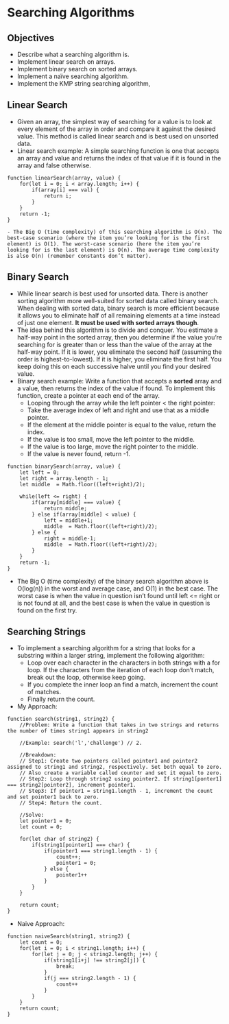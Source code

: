 # Searching Algorithms

## Objectives
- Describe what a searching algorithm is.
- Implement linear search on arrays.
- Implement binary search on sorted arrays.
- Implement a naïve searching algorithm.
- Implement the KMP string searching algorithm,
## Linear Search
- Given an array, the simplest way of searching for a value is to look at every element of the array in order and compare it against the desired value. This method is called linear search and is best used on unsorted data.
- Linear search example: A simple searching function is one that accepts an array and value and returns the index of that value if it is found in the array and false otherwise.
```
function linearSearch(array, value) {
    for(let i = 0; i < array.length; i++) {
        if(array[i] === val) {
            return i;
        }
    }
    return -1;
}
```
    - The Big O (time complexity) of this searching algorithm is O(n). The best-case scenario (where the item you’re looking for is the first element) is O(1). The worst-case scenario (here the item you’re looking for is the last element) is O(n). The average time complexity is also O(n) (remember constants don’t matter).
## Binary Search
- While linear search is best used for unsorted data. There is another sorting algorithm more well-suited for sorted data called binary search. When dealing with sorted data, binary search is more efficient because it allows you to eliminate half of all remaining elements at a time instead of just one element. **It must be used with sorted arrays though**.
- The idea behind this algorithm is to divide and conquer. You estimate a half-way point in the sorted array, then you determine if the value you’re searching for is greater than or less than the value of the array at the half-way point. If it is lower, you eliminate the second half (assuming the order is highest-to-lowest). If it is higher, you eliminate the first half. You keep doing this on each successive halve until you find your desired value.
- Binary search example: Write a function that accepts a **sorted** array and a value, then returns the index of the value if found. To implement this function, create a pointer at each end of the array.
    - Looping through the array while the left pointer < the right pointer:
    - Take the average index of left and right and use that as a middle pointer.
    - If the element at the middle pointer is equal to the value, return the index.
    - If the value is too small, move the left pointer to the middle.
    - If the value is too large, move the right pointer to the middle.
    - If the value is never found, return -1.
```
function binarySearch(array, value) {
    let left = 0;
    let right = array.length - 1;
    let middle  = Math.floor((left+right)/2);

    while(left <= right) {
        if(array[middle] === value) {
            return middle;
        } else if(array[middle] < value) {
            left = middle+1;
            middle  = Math.floor((left+right)/2);
        } else {
            right = middle-1;
            middle  = Math.floor((left+right)/2);
        }
    }
    return -1;
}
```
- The Big O (time complexity) of the binary search algorithm above is O(log(n)) in the worst and average case, and O(1) in the best case. The worst case is when the value in question isn’t found until left <= right or is not found at all, and the best case is when the value in question is found on the first try.
## Searching Strings
- To implement a searching algorithm for a string that looks for a substring within a larger string, implement the following algorithm:
    - Loop over each character in the characters in both strings with a for loop. If the characters from the  iteration of each loop don’t match, break out the loop, otherwise keep going.
    - If you complete the inner loop an find a match, increment the count of matches.
    - Finally return the count.
- My Approach:
```
function search(string1, string2) {
    //Problem: Write a function that takes in two strings and returns the number of times string1 appears in string2
    
    //Example: search('l','challenge') // 2.
    
    //Breakdown:
    // Step1: Create two pointers called pointer1 and pointer2 assigned to string1 and string2, respectively. Set both equal to zero.
    // Also create a variable called counter and set it equal to zero.
    // Step2: Loop through string2 using pointer2. If string1[ponter1] === string2[pointer2], increment pointer1.
    // Step3: If pointer1 = string1.length - 1, increment the count and set pointer1 back to zero.
    // Step4: Return the count.

    //Solve:
    let pointer1 = 0;
    let count = 0;

    for(let char of string2) {
        if(string1[pointer1] === char) {
            if(pointer1 === string1.length - 1) {
                count++;
                pointer1 = 0;
            } else {
                pointer1++
            }
        }
    }

    return count;
}
```
- Naive Approach:
```
function naiveSearch(string1, string2) {
    let count = 0;
    for(let i = 0; i < string1.length; i++) {
        for(let j = 0; j < string2.length; j++) {
            if(string1[i+j] !== string2[j]) {
                break;
            }
            if(j === string2.length - 1) {
                count++
            }
        }
    }
    return count;
}
```
